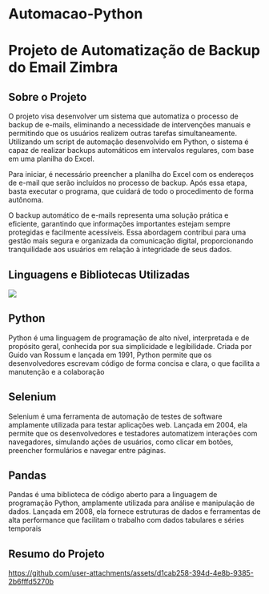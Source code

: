 # Automacao-Python

<h1>Projeto de Automatização de Backup do Email Zimbra</h1>

<h2>Sobre o Projeto</h2>
<p>O projeto visa desenvolver um sistema que automatiza o processo de backup de e-mails, eliminando a necessidade de intervenções manuais e permitindo que os usuários realizem outras tarefas simultaneamente. Utilizando um script de automação desenvolvido em Python, o sistema é capaz de realizar backups automáticos em intervalos regulares, com base em uma planilha do Excel.

Para iniciar, é necessário preencher a planilha do Excel com os endereços de e-mail que serão incluídos no processo de backup. Após essa etapa, basta executar o programa, que cuidará de todo o procedimento de forma autônoma.

O backup automático de e-mails representa uma solução prática e eficiente, garantindo que informações importantes estejam sempre protegidas e facilmente acessíveis. Essa abordagem contribui para uma gestão mais segura e organizada da comunicação digital, proporcionando tranquilidade aos usuários em relação à integridade de seus dados.<p>

<h2>Linguagens e Bibliotecas Utilizadas</h2>

<p align="left">
  <a href="https://skillicons.dev">
    <img src="https://skillicons.dev/icons?i=py,selenium,vscode,windows" />
  </a>
</p>

<h2>Python</h2>
<p>Python é uma linguagem de programação de alto nível, interpretada e de propósito geral, conhecida por sua simplicidade e legibilidade. Criada por Guido van Rossum e lançada em 1991, Python permite que os desenvolvedores escrevam código de forma concisa e clara, o que facilita a manutenção e a colaboração</p>

<h2>Selenium</h2>
<p>Selenium é uma ferramenta de automação de testes de software amplamente utilizada para testar aplicações web. Lançada em 2004, ela permite que os desenvolvedores e testadores automatizem interações com navegadores, simulando ações de usuários, como clicar em botões, preencher formulários e navegar entre páginas.</p>

<h2>Pandas</h2>
<p>Pandas é uma biblioteca de código aberto para a linguagem de programação Python, amplamente utilizada para análise e manipulação de dados. Lançada em 2008, ela fornece estruturas de dados e ferramentas de alta performance que facilitam o trabalho com dados tabulares e séries temporais</p>

<h2>Resumo do Projeto</h2>

https://github.com/user-attachments/assets/d1cab258-394d-4e8b-9385-2b6fffd5270b




